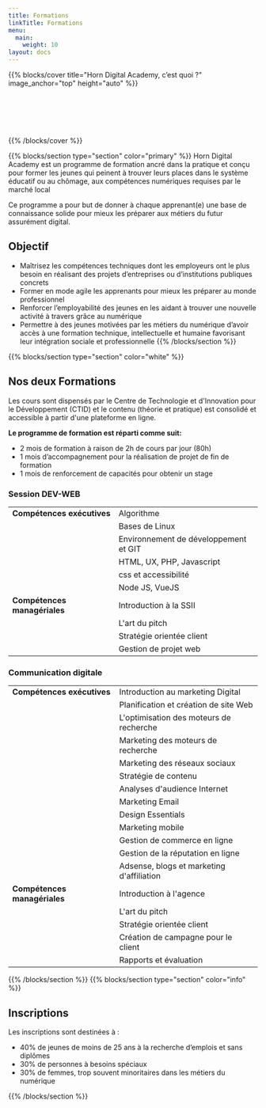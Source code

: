 ```yaml
---
title: Formations
linkTitle: Formations
menu:
  main:
    weight: 10
layout: docs
---
```


{{% blocks/cover title="Horn Digital Academy, c’est quoi ?" image_anchor="top" height="auto" %}}
<br><br><br><br><br><br>

{{% /blocks/cover %}}

{{% blocks/section type="section" color="primary" %}}
Horn Digital Academy est un programme de formation ancré dans la pratique et conçu pour former les jeunes qui peinent à trouver leurs places dans le système éducatif ou au chômage, aux compétences numériques requises par le marché local

Ce programme a pour but de donner à chaque apprenant(e) une base de connaissance solide pour mieux les préparer aux métiers du futur assurément digital.

## Objectif 

* Maîtrisez les compétences techniques dont les employeurs ont le plus besoin en réalisant des projets d’entreprises ou d’institutions publiques concrets 
* Former en mode agile les apprenants pour mieux les préparer au monde professionnel
* Renforcer l’employabilité des jeunes en les aidant à trouver une nouvelle activité à travers grâce au numérique
* Permettre à des jeunes motivées par les métiers du numérique d’avoir accès à une formation technique, intellectuelle et humaine favorisant leur intégration sociale et professionnelle
{{% /blocks/section %}}

{{% blocks/section type="section" color="white" %}}
## Nos deux Formations

Les cours sont dispensés par le Centre de Technologie et d'Innovation pour le Développement (CTID) et le contenu (théorie et pratique) est consolidé et accessible à partir d'une plateforme en ligne.

**Le programme de formation est réparti comme suit:**
* 2 mois de formation à raison de 2h de cours par jour (80h)
* 1 mois d’accompagnement pour la réalisation de projet de fin de formation
* 1 mois de renforcement de capacités pour obtenir un stage

### Session DEV-WEB

<table>
  <tr>
   <td><strong>Compétences exécutives</strong>
   </td>
   <td>Algorithme</td>
  </tr>
  <tr>
   <td></td>
   <td>Bases de Linux</td>
  </tr>
  <tr>
   <td></td>
   <td>Environnement de développement et GIT</td>
  </tr>
  <tr>
   <td></td>
   <td>HTML, UX, PHP, Javascript</td>
  </tr>
  <tr>
   <td></td>
   <td>css et accessibilité</td>
  </tr>
  <tr>
   <td></td>
   <td>Node JS, VueJS</td>
  </tr>
  <tr>
   <td><strong>Compétences managériales</strong>
   </td>
   <td>Introduction à la SSII</td>
  </tr>
  <tr>
   <td></td>
   <td>L'art du pitch</td>
  </tr>
  <tr>
   <td></td>
   <td>Stratégie orientée client</td>
  </tr>
  <tr>
   <td></td>
   <td>Gestion de projet web</td>
  </tr>
</table>

### Communication digitale

<table>
  <tr>
   <td><strong>Compétences exécutives</strong>
   </td>
   <td>Introduction au marketing Digital</td>
  </tr>
  <tr>
   <td></td>
   <td>Planification et création de site Web</td>
  </tr>
  <tr>
   <td></td>
   <td>L'optimisation des moteurs de recherche</td>
  </tr>
  <tr>
   <td></td>
   <td>Marketing des moteurs de recherche</td>
  </tr>
  <tr>
   <td></td>
   <td>Marketing des réseaux sociaux</td>
  </tr>
  <tr>
   <td></td>
   <td>Stratégie de contenu</td>
  </tr>
  <tr>
   <td></td>
   <td>Analyses d'audience Internet</td>
  </tr>
  <tr>
   <td></td>
   <td>Marketing Email</td>
  </tr>
  <tr>
   <td></td>
   <td>Design Essentials</td>
  </tr>
  <tr>
   <td></td>
   <td>Marketing mobile</td>
  </tr>
  <tr>
   <td></td>
   <td>Gestion de commerce en ligne</td>
  </tr>
  <tr>
   <td></td>
   <td>Gestion de la réputation en ligne</td>
  </tr>
  <tr>
   <td></td>
   <td>Adsense, blogs et marketing d'affiliation</td>
  </tr>
  <tr>
   <td><strong>Compétences managériales</strong>
   </td>
   <td>Introduction à l'agence</td>
  </tr>
  <tr>
   <td></td>
   <td>L'art du pitch</td>
  </tr>
  <tr>
   <td></td>
   <td>Stratégie orientée client</td>
  </tr>
  <tr>
   <td></td>
   <td>Création de campagne pour le client</td>
  </tr>
  <tr>
   <td></td>
   <td>Rapports et évaluation</td>
  </tr>
</table>

{{% /blocks/section %}}
{{% blocks/section type="section" color="info" %}}
## Inscriptions

Les inscriptions sont destinées à :
* 40% de jeunes de moins de 25 ans à la recherche d’emplois et sans diplômes
* 30% de personnes à besoins spéciaux
* 30% de femmes, trop souvent minoritaires dans les métiers du numérique

{{% /blocks/section %}}




